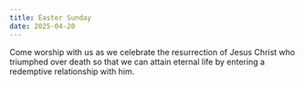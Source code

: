 ```yaml
---
title: Easter Sunday
date: 2025-04-20
---
```


Come worship with us as we celebrate the resurrection of Jesus Christ who triumphed over death so that we can attain eternal life by entering a redemptive relationship with him.
